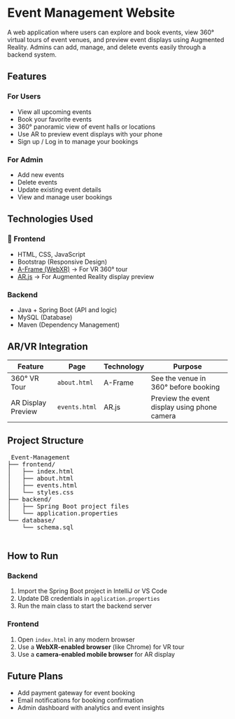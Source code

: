 <h1> Event Management Website</h1>
  <p>A web application where users can explore and book events, view 360° virtual tours of event venues, and preview event displays using Augmented Reality. Admins can add, manage, and delete events easily through a backend system.</p>

  <h2> Features</h2>

  <h3> For Users</h3>
  <ul>
    <li> View all upcoming events</li>
    <li> Book your favorite events</li>
    <li> 360° panoramic view of event halls or locations</li>
    <li> Use AR to preview event displays with your phone</li>
    <li> Sign up / Log in to manage your bookings</li>
  </ul>

  <h3> For Admin</h3>
  <ul>
    <li> Add new events</li>
    <li> Delete events</li>
    <li> Update existing event details</li>
    <li>View and manage user bookings</li>
  </ul>

  <h2> Technologies Used</h2>

  <h3>🔧 Frontend</h3>
  <ul>
    <li>HTML, CSS, JavaScript</li>
    <li>Bootstrap (Responsive Design)</li>
    <li><a href="https://aframe.io/" target="_blank">A-Frame (WebXR)</a> → For VR 360° tour</li>
    <li><a href="https://github.com/AR-js-org/AR.js" target="_blank">AR.js</a> → For Augmented Reality display preview</li>
  </ul>

  <h3> Backend</h3>
  <ul>
    <li>Java + Spring Boot (API and logic)</li>
    <li>MySQL (Database)</li>
    <li>Maven (Dependency Management)</li>
  </ul>

  <h2> AR/VR Integration</h2>

  <table>
    <thead>
      <tr>
        <th>Feature</th>
        <th>Page</th>
        <th>Technology</th>
        <th>Purpose</th>
      </tr>
    </thead>
    <tbody>
      <tr>
        <td>360° VR Tour</td>
        <td><code>about.html</code></td>
        <td>A-Frame</td>
        <td>See the venue in 360° before booking</td>
      </tr>
      <tr>
        <td>AR Display Preview</td>
        <td><code>events.html</code></td>
        <td>AR.js</td>
        <td>Preview the event display using phone camera</td>
      </tr>
    </tbody>
  </table>

  <h2> Project Structure</h2>
  <pre>
 Event-Management
├── frontend/
│   ├── index.html
│   ├── about.html
│   ├── events.html
│   └── styles.css
├── backend/
│   ├── Spring Boot project files
│   └── application.properties
└── database/
    └── schema.sql
  </pre>

  <h2> How to Run</h2>

  <h3> Backend</h3>
  <ol>
    <li>Import the Spring Boot project in IntelliJ or VS Code</li>
    <li>Update DB credentials in <code>application.properties</code></li>
    <li>Run the main class to start the backend server</li>
  </ol>

  <h3> Frontend</h3>
  <ol>
    <li>Open <code>index.html</code> in any modern browser</li>
    <li>Use a <strong>WebXR-enabled browser</strong> (like Chrome) for VR tour</li>
    <li>Use a <strong>camera-enabled mobile browser</strong> for AR display</li>
  </ol>

  <h2> Future Plans</h2>
  <ul>
    <li> Add payment gateway for event booking</li>
    <li> Email notifications for booking confirmation</li>
    <li> Admin dashboard with analytics and event insights</li>
  </ul>


